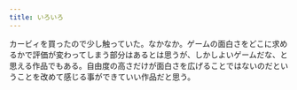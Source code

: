 ```yaml
---
title: いろいろ
---
```


カービィを買ったので少し触っていた。なかなか。ゲームの面白さをどこに求めるかで評価が変わってしまう部分はあるとは思うが、しかしよいゲームだな、と思える作品でもある。自由度の高さだけが面白さを広げることではないのだということを改めて感じる事ができていい作品だと思う。